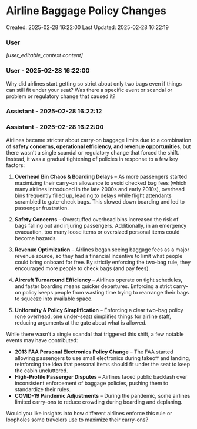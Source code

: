 # Airline Baggage Policy Changes

Created: 2025-02-28 16:22:00
Last Updated: 2025-02-28 16:22:19

### User

*[user_editable_context content]*

### User - 2025-02-28 16:22:00

Why did airlines start getting so strict about only two bags even if things can still fit under your seat? Was there a specific event or scandal or problem or regulatory change that caused it?

### Assistant - 2025-02-28 16:22:12



### Assistant - 2025-02-28 16:22:00

Airlines became stricter about carry-on baggage limits due to a combination of **safety concerns, operational efficiency, and revenue opportunities**, but there wasn’t a single scandal or regulatory change that forced the shift. Instead, it was a gradual tightening of policies in response to a few key factors:

1. **Overhead Bin Chaos & Boarding Delays** – As more passengers started maximizing their carry-on allowance to avoid checked bag fees (which many airlines introduced in the late 2000s and early 2010s), overhead bins frequently filled up, leading to delays while flight attendants scrambled to gate-check bags. This slowed down boarding and led to passenger frustration.

2. **Safety Concerns** – Overstuffed overhead bins increased the risk of bags falling out and injuring passengers. Additionally, in an emergency evacuation, too many loose items or oversized personal items could become hazards.

3. **Revenue Optimization** – Airlines began seeing baggage fees as a major revenue source, so they had a financial incentive to limit what people could bring onboard for free. By strictly enforcing the two-bag rule, they encouraged more people to check bags (and pay fees).

4. **Aircraft Turnaround Efficiency** – Airlines operate on tight schedules, and faster boarding means quicker departures. Enforcing a strict carry-on policy keeps people from wasting time trying to rearrange their bags to squeeze into available space.

5. **Uniformity & Policy Simplification** – Enforcing a clear two-bag policy (one overhead, one under-seat) simplifies things for airline staff, reducing arguments at the gate about what is allowed.

While there wasn’t a single scandal that triggered this shift, a few notable events may have contributed:
- **2013 FAA Personal Electronics Policy Change** – The FAA started allowing passengers to use small electronics during takeoff and landing, reinforcing the idea that personal items should fit under the seat to keep the cabin uncluttered.
- **High-Profile Passenger Disputes** – Airlines faced public backlash over inconsistent enforcement of baggage policies, pushing them to standardize their rules.
- **COVID-19 Pandemic Adjustments** – During the pandemic, some airlines limited carry-ons to reduce crowding during boarding and deplaning.

Would you like insights into how different airlines enforce this rule or loopholes some travelers use to maximize their carry-ons?

